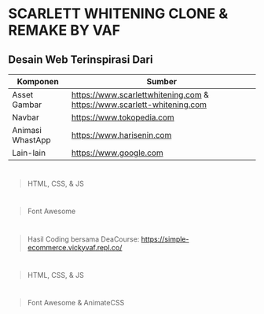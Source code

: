 # SCARLETT WHITENING CLONE & REMAKE BY VAF




## Desain Web Terinspirasi Dari
| Komponen | Sumber |
| ------ | ------ |
| Asset Gambar | https://www.scarlettwhitening.com & https://www.scarlett-whitening.com |
| Navbar | https://www.tokopedia.com |
| Animasi WhastApp | https://www.harisenin.com |
| Lain-lain | https://www.google.com |
#

> HTML, CSS, & JS
#
> Font Awesome

#
#


> Hasil Coding bersama DeaCourse:
https://simple-ecommerce.vickyvaf.repl.co/
#
> HTML, CSS, & JS
#
> Font Awesome & AnimateCSS
